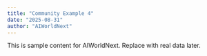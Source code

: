 ```yaml
---
title: "Community Example 4"
date: "2025-08-31"
author: "AIWorldNext"
---
```

This is sample content for AIWorldNext. Replace with real data later.
